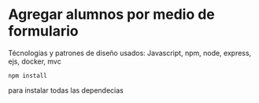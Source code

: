# Agregar alumnos por medio de formulario

Técnologías y patrones de diseño usados: Javascript, npm, node, express, ejs, docker, mvc

`npm install`

para instalar todas las dependecias
